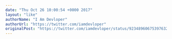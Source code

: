 ```yaml
---
date: "Thu Oct 26 10:00:54 +0000 2017"
layout: "like"
authorName: "I Am Devloper"
authorUrl: "https://twitter.com/iamdevloper"
originalPost: "https://twitter.com/iamdevloper/status/923489606753976325"
---
```

